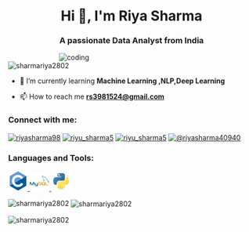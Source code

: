 <h1 align="center">Hi 👋, I'm Riya Sharma</h1>
<h3 align="center">A passionate Data Analyst from India</h3>

<img align="right" alt="coding" width="400" src="https://miro.medium.com/v2/resize:fit:1024/1*hZJV9DjRZW9DJ4XfRwQaIA.png" >

<p align="left">
 <img src="https://komarev.com/ghpvc/?username=sharmariya2802&label=Profile%20views&color=0e75b6&style=flat" alt="sharmariya2802" /> </p>

- 🌱 I’m currently learning **Machine Learning ,NLP,Deep Learning**

- 📫 How to reach me **rs3981524@gmail.com**

<h3 align="left">Connect with me:</h3>
<p align="left">
<a href="https://kaggle.com/riyasharma98" target="blank"><img align="center" src="https://raw.githubusercontent.com/rahuldkjain/github-profile-readme-generator/master/src/images/icons/Social/kaggle.svg" alt="riyasharma98" height="30" width="40" /></a>
<a href="https://instagram.com/riyu_sharma5" target="blank"><img align="center" src="https://raw.githubusercontent.com/rahuldkjain/github-profile-readme-generator/master/src/images/icons/Social/instagram.svg" alt="riyu_sharma5" height="30" width="40" /></a>
<a href="https://www.leetcode.com/riyu_sharma5" target="blank"><img align="center" src="https://raw.githubusercontent.com/rahuldkjain/github-profile-readme-generator/master/src/images/icons/Social/leet-code.svg" alt="riyu_sharma5" height="30" width="40" /></a>
<a href="https://www.hackerearth.com/@riyasharma40940" target="blank"><img align="center" src="https://raw.githubusercontent.com/rahuldkjain/github-profile-readme-generator/master/src/images/icons/Social/hackerearth.svg" alt="@riyasharma40940" height="30" width="40" /></a>
</p>

<h3 align="left">Languages and Tools:</h3>
<p align="left"> <a href="https://www.cprogramming.com/" target="_blank" rel="noreferrer"> <img src="https://raw.githubusercontent.com/devicons/devicon/master/icons/c/c-original.svg" alt="c" width="40" height="40"/> </a> <a href="https://www.mysql.com/" target="_blank" rel="noreferrer"> <img src="https://raw.githubusercontent.com/devicons/devicon/master/icons/mysql/mysql-original-wordmark.svg" alt="mysql" width="40" height="40"/> </a> <a href="https://www.python.org" target="_blank" rel="noreferrer"> <img src="https://raw.githubusercontent.com/devicons/devicon/master/icons/python/python-original.svg" alt="python" width="40" height="40"/> </a> </p>

<p><img align="left" src="https://github-readme-stats.vercel.app/api/top-langs?username=sharmariya2802&show_icons=true&locale=en&layout=compact" alt="sharmariya2802" /></p>

<p>&nbsp;<img align="center" src="https://github-readme-stats.vercel.app/api?username=sharmariya2802&show_icons=true&locale=en" alt="sharmariya2802" /></p>

<p><img align="center" src="https://github-readme-streak-stats.herokuapp.com/?user=sharmariya2802&" alt="sharmariya2802" /></p>
